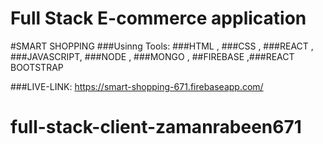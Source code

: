# Full Stack E-commerce application 
#SMART SHOPPING
###Usinng Tools: ###HTML , ###CSS , ###REACT , ###JAVASCRIPT, ###NODE , ###MONGO , ##FIREBASE ,###REACT BOOTSTRAP

###LIVE-LINK: https://smart-shopping-671.firebaseapp.com/


# full-stack-client-zamanrabeen671
